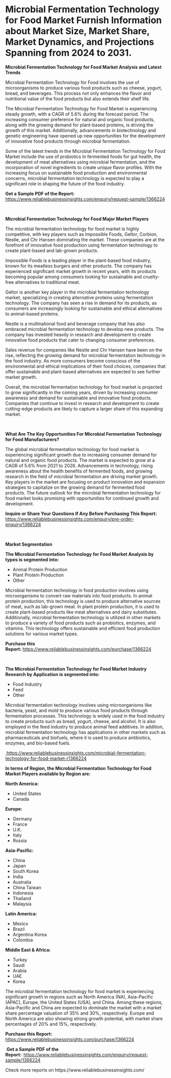 <p><h1>Microbial Fermentation Technology for Food Market Furnish Information about Market Size, Market Share, Market Dynamics, and Projections Spanning from 2024 to 2031.</h1></p><p><strong>Microbial Fermentation Technology for Food Market Analysis and Latest Trends</strong></p>
<p><p>Microbial Fermentation Technology for Food involves the use of microorganisms to produce various food products such as cheese, yogurt, bread, and beverages. This process not only enhances the flavor and nutritional value of the food products but also extends their shelf life.</p><p>The Microbial Fermentation Technology for Food Market is experiencing steady growth, with a CAGR of 5.6% during the forecast period. The increasing consumer preference for natural and organic food products, along with the growing demand for plant-based proteins, is driving the growth of this market. Additionally, advancements in biotechnology and genetic engineering have opened up new opportunities for the development of innovative food products through microbial fermentation.</p><p>Some of the latest trends in the Microbial Fermentation Technology for Food Market include the use of probiotics in fermented foods for gut health, the development of meat alternatives using microbial fermentation, and the incorporation of novel ingredients to create unique flavor profiles. With the increasing focus on sustainable food production and environmental concerns, microbial fermentation technology is expected to play a significant role in shaping the future of the food industry.</p></p>
<p><strong>Get a Sample PDF of the Report:&nbsp;</strong> <a href="https://www.reliablebusinessinsights.com/enquiry/request-sample/1366224">https://www.reliablebusinessinsights.com/enquiry/request-sample/1366224</a></p>
<p>&nbsp;</p>
<p><strong>Microbial Fermentation Technology for Food Major Market Players</strong></p>
<p><p>The microbial fermentation technology for food market is highly competitive, with key players such as Impossible Foods, Geltor, Corbion, Nestle, and Chr Hansen dominating the market. These companies are at the forefront of innovative food production using fermentation technology to create plant-based and lab-grown products.</p><p>Impossible Foods is a leading player in the plant-based food industry, known for its meatless burgers and other products. The company has experienced significant market growth in recent years, with its products becoming popular among consumers looking for sustainable and cruelty-free alternatives to traditional meat.</p><p>Geltor is another key player in the microbial fermentation technology market, specializing in creating alternative proteins using fermentation technology. The company has seen a rise in demand for its products, as consumers are increasingly looking for sustainable and ethical alternatives to animal-based proteins.</p><p>Nestle is a multinational food and beverage company that has also embraced microbial fermentation technology to develop new products. The company has invested heavily in research and development to create innovative food products that cater to changing consumer preferences.</p><p>Sales revenue for companies like Nestle and Chr Hansen have been on the rise, reflecting the growing demand for microbial fermentation technology in the food industry. As more consumers become conscious of the environmental and ethical implications of their food choices, companies that offer sustainable and plant-based alternatives are expected to see further market growth.</p><p>Overall, the microbial fermentation technology for food market is projected to grow significantly in the coming years, driven by increasing consumer awareness and demand for sustainable and innovative food products. Companies that continue to invest in research and development to create cutting-edge products are likely to capture a larger share of this expanding market.</p></p>
<p>&nbsp;</p>
<p><strong>What Are The Key Opportunities For Microbial Fermentation Technology for Food Manufacturers?</strong></p>
<p><p>The global microbial fermentation technology for food market is experiencing significant growth due to increasing consumer demand for natural and organic food products. The market is expected to grow at a CAGR of 5.6% from 2021 to 2026. Advancements in technology, rising awareness about the health benefits of fermented foods, and growing research in the field of microbial fermentation are driving market growth. Key players in the market are focusing on product innovation and expansion strategies to capitalize on the growing demand for fermented food products. The future outlook for the microbial fermentation technology for food market looks promising with opportunities for continued growth and development.</p></p>
<p><strong>Inquire or Share Your Questions If Any Before Purchasing This Report:</strong> <a href="https://www.reliablebusinessinsights.com/enquiry/pre-order-enquiry/1366224">https://www.reliablebusinessinsights.com/enquiry/pre-order-enquiry/1366224</a></p>
<p>&nbsp;</p>
<p><strong>Market Segmentation</strong></p>
<p><strong>The Microbial Fermentation Technology for Food Market Analysis by types is segmented into:</strong></p>
<p><ul><li>Animal Protein Production</li><li>Plant Protein Production</li><li>Other</li></ul></p>
<p><p>Microbial fermentation technology in food production involves using microorganisms to convert raw materials into food products. In animal protein production, this technology is used to produce alternative sources of meat, such as lab-grown meat. In plant protein production, it is used to create plant-based products like meat alternatives and dairy substitutes. Additionally, microbial fermentation technology is utilized in other markets to produce a variety of food products such as probiotics, enzymes, and vitamins. This technology offers sustainable and efficient food production solutions for various market types.</p></p>
<p><strong>Purchase this Report:&nbsp;</strong><a href="https://www.reliablebusinessinsights.com/purchase/1366224">https://www.reliablebusinessinsights.com/purchase/1366224</a></p>
<p>&nbsp;</p>
<p><strong>The Microbial Fermentation Technology for Food Market Industry Research by Application is segmented into:</strong></p>
<p><ul><li>Food Industry</li><li>Feed</li><li>Other</li></ul></p>
<p><p>Microbial fermentation technology involves using microorganisms like bacteria, yeast, and mold to produce various food products through fermentation processes. This technology is widely used in the food industry to create products such as bread, yogurt, cheese, and alcohol. It is also employed in the feed industry to produce animal feed additives. In addition, microbial fermentation technology has applications in other markets such as pharmaceuticals and biofuels, where it is used to produce antibiotics, enzymes, and bio-based fuels.</p></p>
<p><a href="https://www.reliablebusinessinsights.com/microbial-fermentation-technology-for-food-market-r1366224">&nbsp;https://www.reliablebusinessinsights.com/microbial-fermentation-technology-for-food-market-r1366224</a></p>
<p><strong>In terms of Region, the Microbial Fermentation Technology for Food Market Players available by Region are:</strong></p>
<p>
    <p> <strong> North America: </strong>
        <ul>
            <li>United States</li>
            <li>Canada</li>
        </ul>
        </p> 
    <p> <strong> Europe: </strong>
        <ul>
            <li>Germany</li>
            <li>France</li>
            <li>U.K.</li>
            <li>Italy</li>
            <li>Russia</li>
        </ul>
        </p> 
    <p> <strong> Asia-Pacific: </strong>
        <ul>
            <li>China</li>
            <li>Japan</li>
            <li>South Korea</li>
            <li>India</li>
            <li>Australia</li>
            <li>China Taiwan</li>
            <li>Indonesia</li>
            <li>Thailand</li>
            <li>Malaysia</li>
        </ul>
        </p> 
    <p> <strong> Latin America: </strong>
        <ul>
            <li>Mexico</li>
            <li>Brazil</li>
            <li>Argentina Korea</li>
            <li>Colombia</li>
        </ul>
        </p> 
    <p> <strong> Middle East & Africa: </strong>
        <ul>
            <li>Turkey</li>
            <li>Saudi</li>
            <li>Arabia</li>
            <li>UAE</li>
            <li>Korea</li>
        </ul>
    </p>
    </p>
<p><p>The microbial fermentation technology for food market is experiencing significant growth in regions such as North America (NA), Asia-Pacific (APAC), Europe, the United States (USA), and China. Among these regions, Asia-Pacific and China are expected to dominate the market with a market share percentage valuation of 35% and 30%, respectively. Europe and North America are also showing strong growth potential, with market share percentages of 20% and 15%, respectively.</p></p>
<p><strong>Purchase this Report: </strong><a href="https://www.reliablebusinessinsights.com/purchase/1366224">https://www.reliablebusinessinsights.com/purchase/1366224</a></p>
<p>&nbsp;<strong>Get a Sample PDF of the Report:&nbsp;&nbsp;</strong><a href="https://www.reliablebusinessinsights.com/enquiry/request-sample/1366224">https://www.reliablebusinessinsights.com/enquiry/request-sample/1366224</a></p>
<p><strong></strong></p>
<p>Check more reports on https://www.reliablebusinessinsights.com/</p>